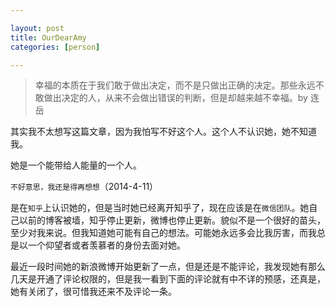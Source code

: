 ```yaml
---

layout: post
title: OurDearAmy
categories: [person]

---
```


> 幸福的本质在于我们敢于做出决定，而不是只做出正确的决定。那些永远不敢做出决定的人，从来不会做出错误的判断，但是却越来越不幸福。by 连岳

其实我不太想写这篇文章，因为我怕写不好这个人。这个人不认识她，她不知道我。

她是一个能带给人能量的一个人。

`不好意思，我还是得再想想`（2014-4-11）

是在`知乎`上认识她的，但是当时她已经离开知乎了，现在应该是在`微信团队`。她自己以前的博客被墙，知乎停止更新，微博也停止更新。貌似不是一个很好的苗头，至少对我来说。但我知道她可能有自己的想法。可能她永远多会比我厉害，而我总是以一个仰望者或者羡慕者的身份去面对她。

最近一段时间她的新浪微博开始更新了一点，但是还是不能评论，我发现她有那么几天是开通了评论权限的，但是我一看到下面的评论就有中不详的预感，还真是，她有关闭了，很可惜我还来不及评论一条。